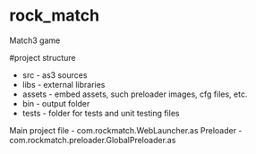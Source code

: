 rock_match
==========

Match3 game

#project structure

* src - as3 sources
* libs - external libraries
* assets - embed assets, such preloader images, cfg files, etc.
* bin - output folder
* tests - folder for tests and unit testing files

Main project file - com.rockmatch.WebLauncher.as 
Preloader - com.rockmatch.preloader.GlobalPreloader.as